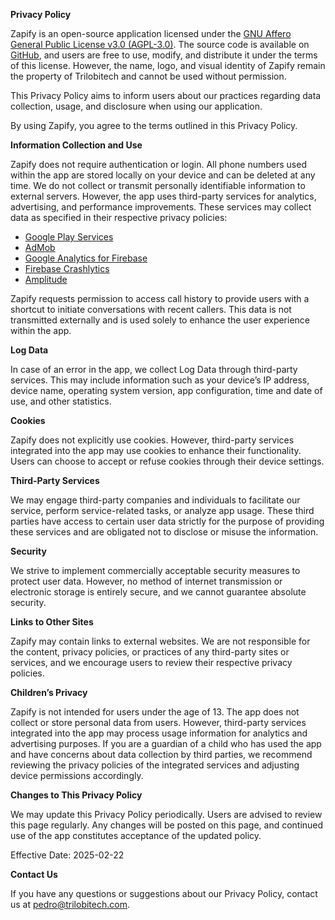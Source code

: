 **Privacy Policy**

Zapify is an open-source application licensed under the [GNU Affero General Public License v3.0 (AGPL-3.0)](https://www.gnu.org/licenses/agpl-3.0.html). The source code is available on [GitHub](https://github.com/trilobitech/zapify), and users are free to use, modify, and distribute it under the terms of this license. However, the name, logo, and visual identity of Zapify remain the property of Trilobitech and cannot be used without permission.

This Privacy Policy aims to inform users about our practices regarding data collection, usage, and disclosure when using our application.

By using Zapify, you agree to the terms outlined in this Privacy Policy.

**Information Collection and Use**

Zapify does not require authentication or login. All phone numbers used within the app are stored locally on your device and can be deleted at any time. We do not collect or transmit personally identifiable information to external servers. However, the app uses third-party services for analytics, advertising, and performance improvements. These services may collect data as specified in their respective privacy policies:

- [Google Play Services](https://www.google.com/policies/privacy/)
- [AdMob](https://support.google.com/admob/answer/6128543?hl=en)
- [Google Analytics for Firebase](https://firebase.google.com/policies/analytics)
- [Firebase Crashlytics](https://firebase.google.com/support/privacy/)
- [Amplitude](https://amplitude.com/privacy)

Zapify requests permission to access call history to provide users with a shortcut to initiate conversations with recent callers. This data is not transmitted externally and is used solely to enhance the user experience within the app.

**Log Data**

In case of an error in the app, we collect Log Data through third-party services. This may include information such as your device’s IP address, device name, operating system version, app configuration, time and date of use, and other statistics.

**Cookies**

Zapify does not explicitly use cookies. However, third-party services integrated into the app may use cookies to enhance their functionality. Users can choose to accept or refuse cookies through their device settings.

**Third-Party Services**

We may engage third-party companies and individuals to facilitate our service, perform service-related tasks, or analyze app usage. These third parties have access to certain user data strictly for the purpose of providing these services and are obligated not to disclose or misuse the information.

**Security**

We strive to implement commercially acceptable security measures to protect user data. However, no method of internet transmission or electronic storage is entirely secure, and we cannot guarantee absolute security.

**Links to Other Sites**

Zapify may contain links to external websites. We are not responsible for the content, privacy policies, or practices of any third-party sites or services, and we encourage users to review their respective privacy policies.

**Children’s Privacy**

Zapify is not intended for users under the age of 13. The app does not collect or store personal data from users. However, third-party services integrated into the app may process usage information for analytics and advertising purposes. If you are a guardian of a child who has used the app and have concerns about data collection by third parties, we recommend reviewing the privacy policies of the integrated services and adjusting device permissions accordingly.

**Changes to This Privacy Policy**

We may update this Privacy Policy periodically. Users are advised to review this page regularly. Any changes will be posted on this page, and continued use of the app constitutes acceptance of the updated policy.

Effective Date: 2025-02-22

**Contact Us**

If you have any questions or suggestions about our Privacy Policy, contact us at pedro@trilobitech.com.
